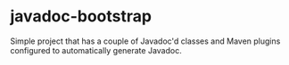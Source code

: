 javadoc-bootstrap
=================

Simple project that has a couple of Javadoc'd classes and Maven plugins configured to automatically generate Javadoc.
